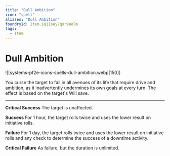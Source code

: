 ```yaml
---
title: "Dull Ambition"
icon: "spell"
aliases: "Dull Ambition"
foundryId: Item.sQIIsey7qXr9Wolm
tags:
  - Item
---
```


# Dull Ambition
![[systems-pf2e-icons-spells-dull-ambition.webp|150]]

You curse the target to fail in all avenues of its life that require drive and ambition, as it inadvertently undermines its own goals at every turn. The effect is based on the target's Will save.

* * *

**Critical Success** The target is unaffected.

**Success** For 1 hour, the target rolls twice and uses the lower result on initiative rolls.

**Failure** For 1 day, the target rolls twice and uses the lower result on initiative rolls and any check to determine the success of a downtime activity.

**Critical Failure** As failure, but the duration is unlimited.
